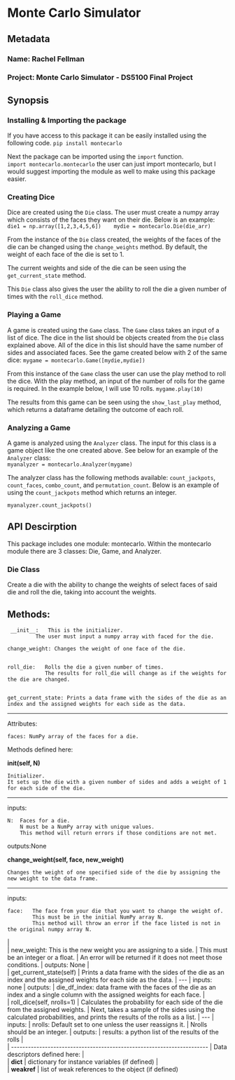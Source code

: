 # Monte Carlo Simulator

## Metadata  
### Name: Rachel Fellman
### Project: Monte Carlo Simulator - DS5100 Final Project


## Synopsis
### Installing & Importing the package
If you have access to this package it can be easily installed using the following code.
`pip install montecarlo`

Next the package can be imported using the `import` function.  
`import montecarlo.montecarlo`
the user can just import montecarlo, but I would suggest importing the module as well to make using this package easier.

### Creating Dice
Dice are created using the `Die` class. The user must create a numpy array which consists of the faces they want on their die. Below is an example:  
`die1 = np.array([1,2,3,4,5,6])   
mydie = montecarlo.Die(die_arr)`

From the instance of the `Die` class created, the weights of the faces of the die can be changed using the `change_weights` method. By default, the weight of each face of the die is set to 1.

The current weights and side of the die can be seen using the `get_current_state` method.

This `Die` class also gives the user the ability to roll the die a given number of times with the `roll_dice` method.

### Playing a Game
A game is created using the `Game` class. The `Game` class takes an input of a list of dice. The dice in the list should be objects created from the `Die` class explained above. All of the dice in this list should have the same number of sides and associated faces. See the game created below with 2 of the same dice:
`mygame = montecarlo.Game([mydie,mydie])`

From this instance of the `Game` class the user can use the play method to roll the dice. With the play method, an input of the number of rolls for the game is required. In the example below, I will use 10 rolls. 
`mygame.play(10)`

The results from this game can be seen using the `show_last_play` method, which returns a dataframe detailing the outcome of each roll.

### Analyzing a Game
A game is analyzed using the `Analyzer` class. The input for this class is a game object like the one created above. See below for an example of the `Analyzer` class:  
`myanalyzer = montecarlo.Analyzer(mygame)`


The analyzer class has the following methods available: `count_jackpots`, `count_faces`, `combo_count`, and `permutation_count`. Below is an example of using the `count_jackpots` method which returns an integer.

`myanalyzer.count_jackpots()` 


## API Descirption
This package includes one module: montecarlo. Within the montecarlo module there are 3 classes: Die, Game, and Analyzer.

### Die Class 

Create a die with the ability to change the weights of select faces of said die and roll the die, taking into account the weights.

   
 Methods:
 ---
     __init__:   This is the initializer.
             The user must input a numpy array with faced for the die.
  
    change_weight: Changes the weight of one face of the die.
      
  
    roll_die:   Rolls the die a given number of times.
                The results for roll_die will change as if the weights for the die are changed.
  
  
    get_current_state: Prints a data frame with the sides of the die as an index and the assigned weights for each side as the data.
   ---
Attributes: 
    
    faces: NumPy array of the faces for a die.
    
Methods defined here:
 
**__init__(self, N)**
    
    Initializer. 
    It sets up the die with a given number of sides and adds a weight of 1 for each side of the die.
---
inputs:
 
    N:  Faces for a die.  
        N must be a NumPy array with unique values. 
        This method will return errors if those conditions are not met.
outputs:None
 
**change_weight(self, face, new_weight)**

    Changes the weight of one specified side of the die by assigning the new weight to the data frame.
 ---
 inputs:
 
    face:   The face from your die that you want to change the weight of.
            This must be in the initial NumPy array N.
            This method will throw an error if the face listed is not in the original numpy array N.
 |      
 |      new_weight: This is the new weight you are assigning to a side. 
 |                  This must be an integer or a float. 
 |                  An error will be returned if it does not meet those conditions.
 |      outputs: None
 |  
 |  get_current_state(self)
 |      Prints a data frame with the sides of the die as an index and the assigned weights for each side as the data.
 |      ---
 |      inputs: none
 |      outputs:
 |      die_df_index: data frame with the faces of the die as an index and a single column with the assigned weights for each face.
 |  
 |  roll_dice(self, nrolls=1)
 |      Calculates the probability for each side of the die from the assigned weights.
 |      Next, takes a sample of the sides using the calculated probabilities, and prints the results of the rolls as a list.
 |      ---
 |      inputs:
 |      nrolls: Default set to one unless the user reassigns it. 
 |              Nrolls should be an integer.
 |      outputs:
 |      results: a python list of the results of the rolls
 |  
 |  ----------------------------------------------------------------------
 |  Data descriptors defined here:
 |  
 |  __dict__
 |      dictionary for instance variables (if defined)
 |  
 |  __weakref__
 |      list of weak references to the object (if defined)




